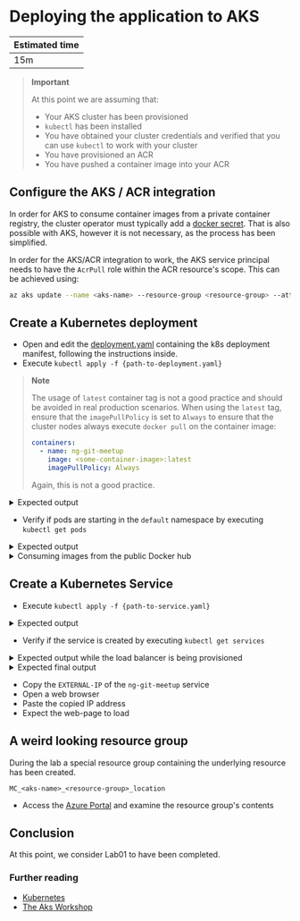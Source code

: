 # Deploying the application to AKS

| Estimated time |
| -------------- |
| 15m            |

> **Important**
>
> At this point we are assuming that:
>
> - Your AKS cluster has been provisioned
> - `kubectl` has been installed
> - You have obtained your cluster credentials and verified that you can use `kubectl` to work with your cluster
> - You have provisioned an ACR
> - You have pushed a container image into your ACR

## Configure the AKS / ACR integration

In order for AKS to consume container images from a private container registry, the cluster operator must typically add a [docker secret](https://kubernetes.io/docs/tasks/configure-pod-container/pull-image-private-registry/#create-a-secret-by-providing-credentials-on-the-command-line). That is also possible with AKS, however it is not necessary, as the process has been simplified.

In order for the AKS/ACR integration to work, the AKS service principal needs to have the `AcrPull` role within the ACR resource's scope. This can be achieved using:

```bash
az aks update --name <aks-name> --resource-group <resource-group> --attach-acr <acr-name>
```

## Create a Kubernetes deployment

- Open and edit the [deployment.yaml](./k8s/deployment.yaml) containing the k8s deployment manifest, following the instructions inside.
- Execute `kubectl apply -f {path-to-deployment.yaml}`

> **Note**
>
> The usage of `latest` container tag is not a good practice and should be avoided in real production scenarios.
> When using the `latest` tag, ensure that the `imagePullPolicy` is set to `Always` to ensure that the cluster nodes always execute `docker pull` on the container image:
>
> ```yaml
> containers:
>   - name: ng-git-meetup
>     image: <some-container-image>:latest
>     imagePullPolicy: Always
> ```
>
> Again, this is not a good practice.

<details>
<summary>Expected output</summary>

```
kubectl apply -f .\deployment.yaml
deployment.apps/ng-git-meetup-deployment created
```

</details>

- Verify if pods are starting in the `default` namespace by executing `kubectl get pods`

<details>
<summary>Expected output</summary>

```
kubectl get pods
NAME                                        READY   STATUS              RESTARTS   AGE
ng-git-meetup-deployment-5678cdc44f-ch7jb   0/1     ContainerCreating   0          13s
ng-git-meetup-deployment-5678cdc44f-fm9sd   0/1     ContainerCreating   0          13s
ng-git-meetup-deployment-5678cdc44f-m7sz7   1/1     Running             0          13s
```

</details>

<details>
<summary>Consuming images from the public Docker hub</summary>

In order to consume an image from the public Docker hub, the image name needs to be altered.

```yaml
containers:
  - name: ng-git-meetup
    image: girlsintechpl/ng-git-meetup:latest
```

</details>

## Create a Kubernetes Service

- Execute `kubectl apply -f {path-to-service.yaml}`

<details>
<summary>Expected output</summary>

```
kubectl apply -f .\service.yaml
service/ng-git-meetup created
```

</details>

- Verify if the service is created by executing `kubectl get services`

<details>
<summary>Expected output while the load balancer is being provisioned</summary>

```
kubectl get services
NAME            TYPE           CLUSTER-IP     EXTERNAL-IP   PORT(S)        AGE
kubernetes      ClusterIP      10.0.0.1       <none>        443/TCP        38m
ng-git-meetup   LoadBalancer   10.0.106.216   <pending>     80:31495/TCP   5s
```

</details>

<details>
<summary>Expected final output</summary>

```
kubectl get services
NAME            TYPE           CLUSTER-IP     EXTERNAL-IP     PORT(S)        AGE
kubernetes      ClusterIP      10.0.0.1       <none>          443/TCP        39m
ng-git-meetup   LoadBalancer   10.0.106.216   51.124.60.188   80:31495/TCP   95s
```

</details>

- Copy the `EXTERNAL-IP` of the `ng-git-meetup` service
- Open a web browser
- Paste the copied IP address
- Expect the web-page to load

## A weird looking resource group

During the lab a special resource group containing the underlying resource has been created.

`MC_<aks-name>_<resource-group>_location`

- Access the [Azure Portal](https://portal.azure.com) and examine the resource group's contents

## Conclusion

At this point, we consider Lab01 to have been completed.

### Further reading

- [Kubernetes](https://kubernetes.io/)
- [The Aks Workshop](http://aksworkshop.io/)
